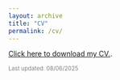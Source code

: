 ```yaml
---
layout: archive
title: "CV"
permalink: /cv/
---
```


<a href="/files/Ricardo_Godoy___CV___Academy.pdf" download>Click here to download my CV.</a>.

<span style="font-size: 0.8em; color: gray;">Last updated: 08/06/2025</span>

